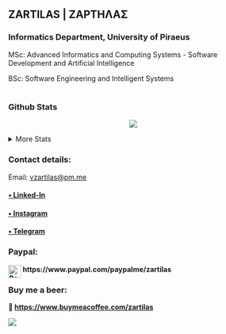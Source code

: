 ## ZARTILAS | ΖΑΡΤΗΛΑΣ
###  Informatics Department,  University of Piraeus
MSc: Advanced Informatics and Computing Systems - Software Development and Αrtificial Intelligence

BSc: Software Engineering and Intelligent Systems
#
<!DOCTYPE html>
<html>
<head>
 <meta name="viewport" content="width=device-width, initial-scale=1">
</div> 

<body>
 
 ### Github Stats
 
<p align="center">
 <img src="https://github-readme-streak-stats.herokuapp.com?user=zartilas&theme=github-dark&hide_border=false&border=C3D1D9&date_format=j%20M%5B%20Y%5D&fire=FF5D00F4&sideLabels=58A6FF&currStreakLabel=58A6FF&dates=C3D1D9&sideNums=C3D1D9&currStreakNum=C3D1D9&stroke=1F6FEBF4&ring=1F6FEB")](https://git.io/streak-stats)
 </p>
 
<details>
 <summary>More Stats</summary>
 
![GitHub stats](https://github-readme-stats.vercel.app/api?username=zartilas&theme=github_dark&show_icons=true&include_all_commits=true&count_private=true&custom_title=Stats)
         
[![Top Langs](https://github-readme-stats.vercel.app/api/top-langs/?username=zartilas&langs_count=7&theme=github_dark&layout=compact&hide=asp.net,html,css,shaderlab,hlsl,ruby)](https://github.com/zartilas/github-readme-stats)
 
</details>
 
 

<h3 align="left"> Contact details:</h3>
<p align="left">
 
Email: vzartilas@pm.me

<a href="https://linkedin.com/in/zartilas" target="blank"><h4> • Linked-In <h4/></a>

<a href="https://instagram.com/zartilas" target="blank"><h4> • Instagram <h4/></a>
  
<a href="https://t.me/zartilas" target="blank"><h4> • Telegram <h4/></a>
    
</p>
 
### Paypal:

 <img align="left" alt="Paypal" width="26px" src="https://user-images.githubusercontent.com/96727508/147514185-8011c042-f938-4536-ae05-80857764dbb2.png" />
https://www.paypal.com/paypalme/zartilas 
 
### Buy me a beer:

 <img>🍺 </img> 
 https://www.buymeacoffee.com/zartilas
</body>
</html>
 
 ![](https://visitor-badge.laobi.icu/badge?page_id=zartilas.zartilas)
